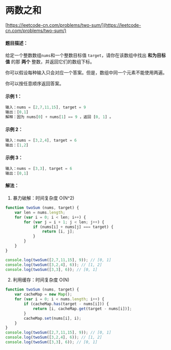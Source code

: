 # 两数之和

[https://leetcode-cn.com/problems/two-sum/](https://leetcode-cn.com/problems/two-sum/)

#### 题目描述：
给定一个整数数组`nums`和一个整数目标值 `target`，请你在该数组中找出 **和为目标值** 的那 **两个** 整数，并返回它们的数组下标。

你可以假设每种输入只会对应一个答案。但是，数组中同一个元素不能使用两遍。

你可以按任意顺序返回答案。

#### 示例 1：
```js
输入：nums = [2,7,11,15], target = 9
输出：[0,1]
解释：因为 nums[0] + nums[1] == 9 ，返回 [0, 1] 。
```
#### 示例 2：
```js
输入：nums = [3,2,4], target = 6
输出：[1,2]
```
#### 示例 3：
```js
输入：nums = [3,3], target = 6
输出：[0,1]
```

#### 解法：
1. 暴力破解：时间复杂度 O(N^2)
```js
function twoSum (nums, target) {
    var len = nums.length;
    for (var i = 0; i < len; i++) {
        for (var j = i + 1; j < len; j++) {
            if (nums[i] + nums[j] === target) {
                return [i, j];
            }
        }
    }
}

console.log(twoSum([2,7,11,15], 9)); // [0, 1]
console.log(twoSum([3,2,4], 6)); // [1, 2]
console.log(twoSum([3,3], 6)); // [0, 1]
```

2. 利用缓存：时间复杂度 O(N)
```js
function twoSum (nums, target) {
    var cacheMap = new Map();
    for (var i = 0; i < nums.length; i++) {
        if (cacheMap.has(target - nums[i])) {
            return [i, cacheMap.get(target - nums[i])];
        }
        cacheMap.set(nums[i], i);
    }
}
console.log(twoSum([2,7,11,15], 9)); // [0, 1]
console.log(twoSum([3,2,4], 6)); // [1, 2]
console.log(twoSum([3,3], 6)); // [0, 1]
```